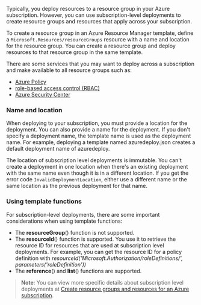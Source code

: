 Typically, you deploy resources to a resource group in your Azure subscription. However, you can use  subscription-level deployments to create resource groups and resources that apply across your subscription.


To create a resource group in an Azure Resource Manager template, define a `Microsoft.Resources/resourceGroups` resource with a name and location for the resource group. You can create a resource group and deploy resources to that resource group in the same template.

There are some services that you may want to deploy across a subscription and make available to all resource groups such as:

- [Azure Policy](https://docs.microsoft.com/en-us/azure/governance/policy/overview)
- [role-based access control (RBAC)](https://docs.microsoft.com/en-us/azure/role-based-access-control/overview)
- [Azure Security Center](https://docs.microsoft.com/en-us/azure/security-center/security-center-intro)

### Name and location
When deploying to your subscription, you must provide a location for the deployment. You can also provide a name for the deployment. If you don't specify a deployment name, the template name is used as the deployment name. For example, deploying a template named azuredeploy.json creates a default deployment name of azuredeploy.

The location of subscription level deployments is immutable. You can't create a deployment in one location when there's an existing deployment with the same name even though it is in a different location. If you get the error code `InvalidDeploymentLocation`, either use a different name or the same location as the previous deployment for that name.

### Using template functions
For subscription-level deployments, there are some important considerations when using template functions:

- The **resourceGroup**() function is not supported.
- The **resourceId**() function is supported. You use it to retrieve the resource ID for resources that are used at subscription level deployments. For example, you can get the resource ID for a policy definition with *resourceId('Microsoft.Authorization/roleDefinitions/', parameters('roleDefinition'))*
- The **reference**() and **list**() functions are supported.


> **Note**: You can view more specific details about subscription level deployments at [Create resource groups and resources for an Azure subscription](https://docs.microsoft.com/en-us/azure/azure-resource-manager/deploy-to-subscription?view=sql-server-2017).